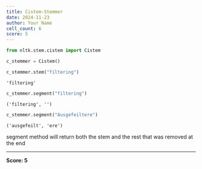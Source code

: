 ```yaml
---
title: Cistem-Stemmer
date: 2024-11-23
author: Your Name
cell_count: 6
score: 5
---
```


```python
from nltk.stem.cistem import Cistem
```


```python
c_stemmer = Cistem()
```


```python
c_stemmer.stem("filtering")
```




    'filtering'




```python
c_stemmer.segment("filtering")
```




    ('filtering', '')




```python
c_stemmer.segment("Ausgefeiltere")
```




    ('ausgefeilt', 'ere')



segment method will return both the stem and the rest that was removed at the end


---
**Score: 5**